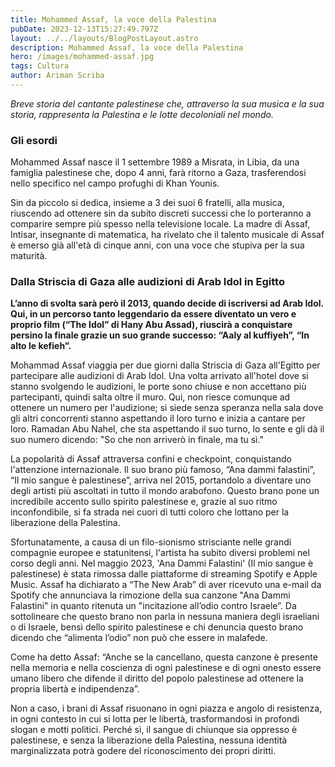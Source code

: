 ```yaml
---
title: Mohammed Assaf, la voce della Palestina
pubDate: 2023-12-13T15:27:49.797Z
layout: ../../layouts/BlogPostLayout.astro
description: Mohammed Assaf, la voce della Palestina
hero: /images/mohammed-assaf.jpg
tags: Cultura
author: Ariman Scriba
---
```

*Breve storia del cantante palestinese che, attraverso la sua musica e la sua storia, rappresenta la Palestina e le lotte decoloniali nel mondo.*

### Gli esordi

Mohammed Assaf nasce il 1 settembre 1989 a Misrata, in Libia, da una famiglia palestinese che, dopo 4 anni, farà ritorno a Gaza, trasferendosi nello specifico nel campo profughi di Khan Younis. 

Sin da piccolo si dedica, insieme a 3 dei suoi 6 fratelli, alla musica, riuscendo ad ottenere sin da subito discreti successi che lo porteranno a comparire sempre più spesso nella televisione locale. La madre di Assaf, Intisar, insegnante di matematica, ha rivelato che il talento musicale di Assaf è emerso già all'età di cinque anni, con una voce che stupiva per la sua maturità.

### Dalla Striscia di Gaza alle audizioni di Arab Idol in Egitto

**L’anno di svolta sarà però il 2013, quando decide di iscriversi ad Arab Idol. Qui, in un percorso tanto leggendario da essere diventato un vero e proprio film (“The Idol” di Hany Abu Assad), riuscirà a conquistare persino la finale grazie un suo grande successo: “Aaly al kuffiyeh”, “In alto le kefieh”.**

Mohammad Assaf viaggia per due giorni dalla Striscia di Gaza all'Egitto per partecipare alle audizioni di Arab Idol. Una volta arrivato all'hotel dove si stanno svolgendo le audizioni, le porte sono chiuse e non accettano più partecipanti, quindi salta oltre il muro. Qui, non riesce comunque ad ottenere un numero per l'audizione; si siede senza speranza nella sala dove gli altri concorrenti stanno aspettando il loro turno e inizia a cantare per loro. Ramadan Abu Nahel, che sta aspettando il suo turno, lo sente e gli dà il suo numero dicendo: "So che non arriverò in finale, ma tu sì."

La popolarità di Assaf attraversa confini e checkpoint, conquistando l'attenzione internazionale. Il suo brano più famoso, “Ana dammi falastini”, “Il mio sangue è palestinese”, arriva nel 2015, portandolo a diventare uno degli artisti più ascoltati in tutto il mondo arabofono. Questo brano pone un incredibile accento sullo spirito palestinese e, grazie al suo ritmo inconfondibile, si fa strada nei cuori di tutti coloro che lottano per la liberazione della Palestina.

Sfortunatamente, a causa di un filo-sionismo strisciante nelle grandi compagnie europee e statunitensi, l'artista ha subito diversi problemi nel corso degli anni. Nel maggio 2023, 'Ana Dammi Falastini' (Il mio sangue è palestinese) è stata rimossa dalle piattaforme di streaming Spotify e Apple Music. Assaf ha dichiarato a “The New Arab” di aver ricevuto una e-mail da Spotify che annunciava la rimozione della sua canzone "Ana Dammi Falastini" in quanto ritenuta un "incitazione all’odio contro Israele”. Da sottolineare che questo brano non parla in nessuna maniera degli israeliani o di Israele, bensì dello spirito palestinese e chi denuncia questo brano dicendo che “alimenta l’odio” non può che essere in malafede.

Come ha detto Assaf: “Anche se la cancellano, questa canzone è presente nella memoria e nella coscienza di ogni palestinese e di ogni onesto essere umano libero che difende il diritto del popolo palestinese ad ottenere la propria libertà e indipendenza”.

Non a caso, i brani di Assaf risuonano in ogni piazza e angolo di resistenza, in ogni contesto in cui si lotta per le libertà, trasformandosi in profondi slogan e motti politici. Perché sì, il sangue di chiunque sia oppresso è palestinese, e senza la liberazione della Palestina, nessuna identità marginalizzata potrà godere del riconoscimento dei propri diritti.